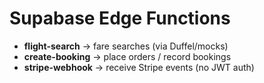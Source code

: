 
# Supabase Edge Functions

- **flight-search**  → fare searches (via Duffel/mocks)  
- **create-booking** → place orders / record bookings  
- **stripe-webhook** → receive Stripe events (no JWT auth)
